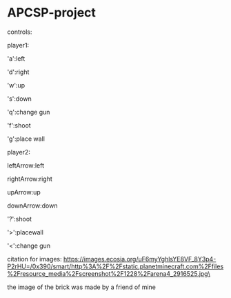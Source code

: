 # APCSP-project

controls:

player1:

'a':left

'd':right

'w':up

's':down

'q':change gun

'f':shoot

'g':place wall



player2:

leftArrow:left

rightArrow:right

upArrow:up

downArrow:down

'?':shoot

'>':placewall

'<':change gun


citation for images:
https://images.ecosia.org/uF6myYghlsYE8VF_8Y3p4-P2rHU=/0x390/smart/http%3A%2F%2Fstatic.planetminecraft.com%2Ffiles%2Fresource_media%2Fscreenshot%2F1228%2Farena4_2916525.jpg\


the image of the brick was made by a friend of mine
